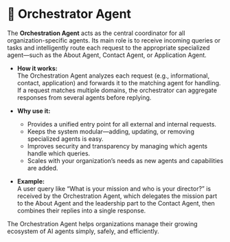 # 🧩 Orchestrator Agent

The **Orchestration Agent** acts as the central coordinator for all organization-specific agents. Its main role is to receive incoming queries or tasks and intelligently route each request to the appropriate specialized agent—such as the About Agent, Contact Agent, or Application Agent.

- **How it works:**  
  The Orchestration Agent analyzes each request (e.g., informational, contact, application) and forwards it to the matching agent for handling. If a request matches multiple domains, the orchestrator can aggregate responses from several agents before replying.

- **Why use it:**  
  - Provides a unified entry point for all external and internal requests.
  - Keeps the system modular—adding, updating, or removing specialized agents is easy.
  - Improves security and transparency by managing which agents handle which queries.
  - Scales with your organization’s needs as new agents and capabilities are added.

- **Example:**  
  A user query like “What is your mission and who is your director?” is received by the Orchestration Agent, which delegates the mission part to the About Agent and the leadership part to the Contact Agent, then combines their replies into a single response.

The Orchestration Agent helps organizations manage their growing ecosystem of AI agents simply, safely, and efficiently.
